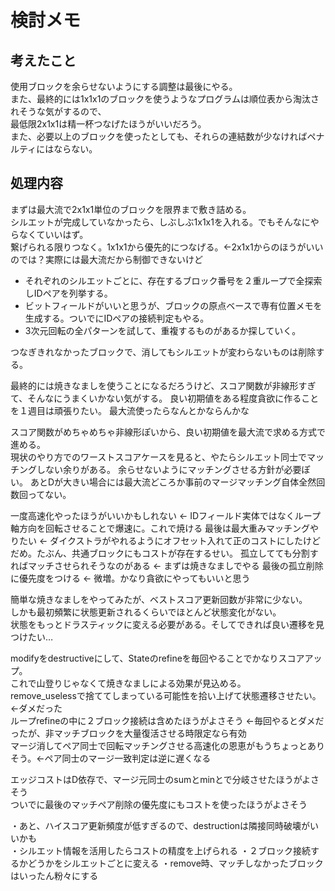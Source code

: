 # 検討メモ

## 考えたこと
使用ブロックを余らせないようにする調整は最後にやる。  
また、最終的には1x1x1のブロックを使うようなプログラムは順位表から淘汰されそうな気がするので、  
最低限2x1x1は精一杯つなげたほうがいいだろう。  
また、必要以上のブロックを使ったとしても、それらの連結数が少なければペナルティにはならない。  

## 処理内容
まずは最大流で2x1x1単位のブロックを限界まで敷き詰める。  
シルエットが完成していなかったら、しぶしぶ1x1x1を入れる。でもそんなにやらなくていいはず。  
繋げられる限りつなく。1x1x1から優先的につなげる。←2x1x1からのほうがいいのでは？実際には最大流だから制御できないけど  
 - それぞれのシルエットごとに、存在するブロック番号を２重ループで全探索しIDペアを列挙する。  
 - ビットフィールドがいいと思うが、ブロックの原点ベースで専有位置メモを生成する。ついでにIDペアの接続判定もやる。
 - 3次元回転の全パターンを試して、重複するものがあるか探していく。

つなぎきれなかったブロックで、消してもシルエットが変わらないものは削除する。

最終的には焼きなましを使うことになるだろうけど、スコア関数が非線形すぎて、そんなにうまくいかない気がする。
良い初期値をある程度貪欲に作ることを１週目は頑張りたい。
最大流使ったらなんとかならんかな

スコア関数がめちゃめちゃ非線形ぽいから、良い初期値を最大流で求める方式で進める。  
現状のやり方でのワーストスコアケースを見ると、やたらシルエット同士でマッチングしない余りがある。
余らせないようにマッチングさせる方針が必要ぽい。
あとDが大きい場合には最大流どころか事前のマージマッチング自体全然回数回ってない。

一度高速化やったほうがいいかもしれない  <- IDフィールド実体ではなくループ軸方向を回転させることで爆速に。これで焼ける
最後は最大重みマッチングやりたい  <- ダイクストラがやれるようにオフセット入れて正のコストにしたけどだめ。たぶん、共通ブロックにもコストが存在するせい。
孤立してても分割すればマッチさせられそうなのがある  <- まずは焼きなましでやる
最後の孤立削除に優先度をつける <- 微増。かなり貪欲にやってもいいと思う

簡単な焼きなましをやってみたが、ベストスコア更新回数が非常に少ない。  
しかも最初頻繁に状態更新されるくらいでほとんど状態変化がない。  
状態をもっとドラスティックに変える必要がある。そしてできれば良い遷移を見つけたい…

modifyをdestructiveにして、Stateのrefineを毎回やることでかなりスコアアップ。  
これで山登りじゃなくて焼きなましによる効果が見込める。  
remove_uselessで捨ててしまっている可能性を拾い上げて状態遷移させたい。  <-ダメだった  
ループrefineの中に２ブロック接続は含めたほうがよさそう  <-毎回やるとダメだったが、非マッチブロックを大量復活させる時限定なら有効  
マージ消してペア同士で回転マッチングさせる高速化の恩恵がもうちょっとありそう。<-ペア同士のマージ一致判定は逆に遅くなる

エッジコストはD依存で、マージ元同士のsumとminとで分岐させたほうがよさそう  
ついでに最後のマッチペア削除の優先度にもコストを使ったほうがよさそう  

・あと、ハイスコア更新頻度が低すぎるので、destructionは隣接同時破壊がいいかも  
・シルエット情報を活用したらコストの精度を上げられる
・２ブロック接続するかどうかをシルエットごとに変える
・remove時、マッチしなかったブロックはいったん粉々にする
